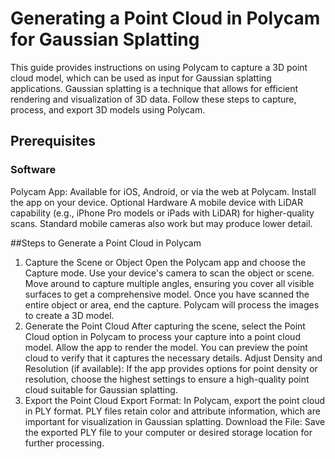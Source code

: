 # Generating a Point Cloud in Polycam for Gaussian Splatting
This guide provides instructions on using Polycam to capture a 3D point cloud model, which can be used as input for Gaussian splatting applications. Gaussian splatting is a technique that allows for efficient rendering and visualization of 3D data. Follow these steps to capture, process, and export 3D models using Polycam.

## Prerequisites
### Software
Polycam App: Available for iOS, Android, or via the web at Polycam. Install the app on your device.
Optional Hardware
A mobile device with LiDAR capability (e.g., iPhone Pro models or iPads with LiDAR) for higher-quality scans. Standard mobile cameras also work but may produce lower detail.

##Steps to Generate a Point Cloud in Polycam
1. Capture the Scene or Object
Open the Polycam app and choose the Capture mode.
Use your device's camera to scan the object or scene. Move around to capture multiple angles, ensuring you cover all visible surfaces to get a comprehensive model.
Once you have scanned the entire object or area, end the capture. Polycam will process the images to create a 3D model.
2. Generate the Point Cloud
After capturing the scene, select the Point Cloud option in Polycam to process your capture into a point cloud model.
Allow the app to render the model. You can preview the point cloud to verify that it captures the necessary details.
Adjust Density and Resolution (if available): If the app provides options for point density or resolution, choose the highest settings to ensure a high-quality point cloud suitable for Gaussian splatting.
3. Export the Point Cloud
Export Format: In Polycam, export the point cloud in PLY format. PLY files retain color and attribute information, which are important for visualization in Gaussian splatting.
Download the File: Save the exported PLY file to your computer or desired storage location for further processing.
